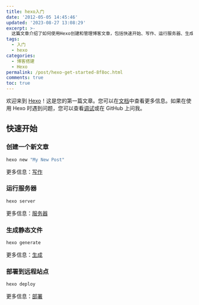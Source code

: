```yaml
---
title: hexo入门
date: '2012-05-05 14:45:46'
updated: '2023-08-27 13:08:29'
excerpt: >-
  这篇文章介绍了如何使用Hexo创建和管理博客文章，包括快速开始、写作、运行服务器、生成静态文件以及部署到远程站点的基本步骤。Hexo是一个方便的静态博客生成工具，适用于个人和团体的博客写作。
tags:
  - 入门
  - hexo
categories:
  - 博客搭建
  - Hexo
permalink: /post/hexo-get-started-8f8oc.html
comments: true
toc: true
---
```



欢迎来到 [Hexo](https://hexo.io/)！这是您的第一篇文章。您可以在[文档](https://hexo.io/docs/)中查看更多信息。如果在使用 Hexo 时遇到问题，您可以查看[调试](https://hexo.io/docs/troubleshooting.html)或在 GitHub 上问我。

## 快速开始

### 创建一个新文章

```bash
hexo new "My New Post"  
```

更多信息：[写作](https://hexo.io/docs/writing.html)

### 运行服务器

```bash
hexo server
```

更多信息：[服务器](https://hexo.io/docs/server.html)

### 生成静态文件

```bash
hexo generate
```

更多信息：[生成](https://hexo.io/docs/generating.html)

### 部署到远程站点

```bash
hexo deploy
```

更多信息：[部署](https://hexo.io/docs/one-command-deployment.html)
